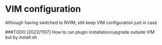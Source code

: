# VIM configuration
Although having switched to NVIM, still keep VIM configuration just in case

###TODO
[2022/1107]
How to run plugin installation/upgrade outside VIM but by install.sh 
